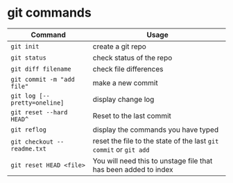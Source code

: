 # git commands

| Command                      | Usage                                                        |
| ---------------------------- | ------------------------------------------------------------ |
| `git init`                   | create a git repo                                            |
| `git status`                 | check status of the repo                                     |
| `git diff filename`          | check file differences                                       |
| `git commit -m "add file"`   | make a new commit                                            |
| `git log [--pretty=oneline]` | display change log                                           |
| `git reset --hard HEAD^`     | Reset to the last commit                                     |
| `git reflog`                 | display the commands you have typed                          |
| `git checkout -- readme.txt` | reset the file to the state of the last `git commit` or `git add` |
| ` git reset HEAD <file> `    | You will need this to unstage file that has been added to index |

